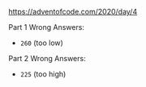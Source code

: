 https://adventofcode.com/2020/day/4


Part 1 Wrong Answers:
 - `260` (too low)

Part 2 Wrong Answers:
 - `225` (too high)
